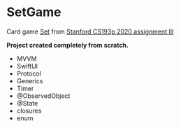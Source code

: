 # SetGame
Card game [Set](https://en.wikipedia.org/wiki/Set_(card_game)) from [Stanford CS193p 2020 assignment III](https://cs193p.sites.stanford.edu/sites/g/files/sbiybj16636/files/media/file/assignment_3.pdf)

__Project created completely from scratch.__

* MVVM
* SwiftUI
* Protocol
* Generics
* Timer
* @ObservedObject
* @State
* closures
* enum
